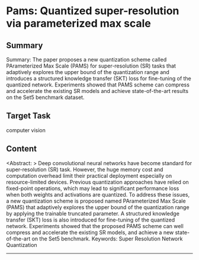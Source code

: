 # Pams: Quantized super-resolution via parameterized max scale

## Summary

Summary: The paper proposes a new quantization scheme called PArameterized Max Scale (PAMS) for super-resolution (SR) tasks that adaptively explores the upper bound of the quantization range and introduces a structured knowledge transfer (SKT) loss for fine-tuning of the quantized network. Experiments showed that PAMS scheme can compress and accelerate the existing SR models and achieve state-of-the-art results on the Set5 benchmark dataset.


## Target Task

computer vision

## Content

<Abstract: > Deep convolutional neural networks have become standard for super-resolution (SR) task. However, the huge memory cost and computation overhead limit their practical deployment especially on resource-limited devices. Previous quantization approaches have relied on fixed-point operations, which may lead to significant performance loss when both weights and activations are quantized. To address these issues, a new quantization scheme is proposed named PArameterized Max Scale (PAMS) that adaptively explores the upper bound of the quantization range by applying the trainable truncated parameter. A structured knowledge transfer (SKT) loss is also introduced for fine-tuning of the quantized network. Experiments showed that the proposed PAMS scheme can well compress and accelerate the existing SR models, and achieve a new state-of-the-art on the Set5 benchmark. Keywords: Super Resolution Network Quantization



---

